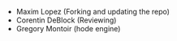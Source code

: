 * Maxim Lopez (Forking and updating the repo)
* Corentin DeBlock (Reviewing)
* Gregory Montoir (hode engine)